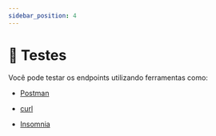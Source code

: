 ```yaml
---
sidebar_position: 4
---
```


# 🧪 Testes
Você pode testar os endpoints utilizando ferramentas como:

- [Postman](https://www.postman.com/)

- [curl](https://curl.se/)

- [Insomnia](https://insomnia.rest/)

